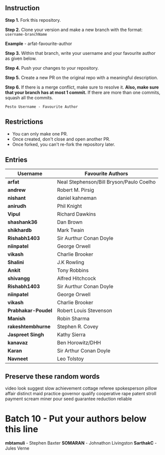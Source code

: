 ## Instruction

**Step 1.** Fork this repository.

**Step 2.** Clone your version and make a new branch with the format: `username-branchName`

**Example** - arfat-favourite-author

**Step 3.** Within that branch, write your username and your favourite author as given below.

**Step 4.** Push your changes to your repository.

**Step 5.** Create a new PR on the original repo with a meaningful description.

**Step 6.** If there is a merge conflict, make sure to resolve it. **Also, make sure that your branch has at most 1 commit.** If there are more than one commits, squash all the commits.

`Pesto Username - Favourite Author`

## Restrictions

- You can only make one PR.
- Once created, don't close and open another PR.
- Once forked, you can't re-fork the repository later.

## Entries

| Username             | Favourite Authors                        |
| -------------------- | ---------------------------------------- |
| **arfat**            | Neal Stephenson/Bill Bryson/Paulo Coelho |
| **andrew**           | Robert M. Pirsig                         |
| **nishant**          | daniel kahneman                          |
| **anirudh**          | Phil Knight                              |
| **Vipul**            | Richard Dawkins                          |
| **shashank36**       | Dan Brown                                |
| **shikhardb**        | Mark Twain                               |
| **Rishabh1403**      | Sir Aurthur Conan Doyle                  |
| **niinpatel**        | George Orwell                            |
| **vikash**           | Charlie Brooker                          |
| **Shalini**          | J.K Rowling                              |
| **Ankit**            | Tony Robbins                             |
| **shivangg**         | Alfred Hitchcock                         |
| **Rishabh1403**      | Sir Aurthur Conan Doyle                  |
| **niinpatel**        | George Orwell                            |
| **vikash**           | Charlie Brooker                          |
| **Prabhakar-Poudel** | Robert Louis Stevenson                   |
| **Manish**           | Robin Sharma                             |
| **rakeshtembhurne**  | Stephen R. Covey                         |
| **Jaspreet Singh**   | Kathy Sierra                             |
| **kanavaz**          | Ben Horowitz/DHH                         |
| **Karan**            | Sir Arthur Conan Doyle                   |
| **Navneet**          | Leo Tolstoy                              |

## Preserve these random words

video
look
suggest
slow
achievement
cottage
referee
spokesperson
pillow
affair
distinct
maid
practice
governor
qualify
cooperative
rape
patent
stroll
payment
scream
miner
pour
seed
guarantee
reduction
reliable

# Batch 10 - Put your authors below this line

**mbtamuli** - Stephen Baxter
**SOMARAN** - Johnathon Livingston
**SarthakC** - Jules Verne
